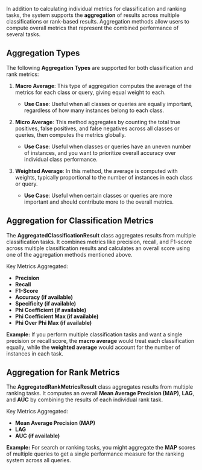 In addition to calculating individual metrics for classification and ranking tasks, the system supports the **aggregation** of results across multiple classifications or rank-based results. Aggregation methods allow users to compute overall metrics that represent the combined performance of several tasks.

## Aggregation Types

The following **Aggregation Types** are supported for both classification and rank metrics:

1. **Macro Average**: This type of aggregation computes the average of the metrics for each class or query, giving equal weight to each.
   - **Use Case**: Useful when all classes or queries are equally important, regardless of how many instances belong to each class.

2. **Micro Average**: This method aggregates by counting the total true positives, false positives, and false negatives across all classes or queries, then computes the metrics globally.
   - **Use Case**: Useful when classes or queries have an uneven number of instances, and you want to prioritize overall accuracy over individual class performance.

3. **Weighted Average**: In this method, the average is computed with weights, typically proportional to the number of instances in each class or query.
   - **Use Case**: Useful when certain classes or queries are more important and should contribute more to the overall metrics.

## Aggregation for Classification Metrics

The **AggregatedClassificationResult** class aggregates results from multiple classification tasks. It combines metrics like precision, recall, and F1-score across multiple classification results and calculates an overall score using one of the aggregation methods mentioned above.

Key Metrics Aggregated:
- **Precision**
- **Recall**
- **F1-Score**
- **Accuracy (if available)**
- **Specificity (if available)**
- **Phi Coefficient (if available)**
- **Phi Coefficient Max (if available)**
- **Phi Over Phi Max (if available)**

**Example:**
If you perform multiple classification tasks and want a single precision or recall score, the **macro average** would treat each classification equally, while the **weighted average** would account for the number of instances in each task.

## Aggregation for Rank Metrics

The **AggregatedRankMetricsResult** class aggregates results from multiple ranking tasks. It computes an overall **Mean Average Precision (MAP)**, **LAG**, and **AUC** by combining the results of each individual rank task.

Key Metrics Aggregated:
- **Mean Average Precision (MAP)**
- **LAG**
- **AUC (if available)**

**Example:**
For search or ranking tasks, you might aggregate the **MAP** scores of multiple queries to get a single performance measure for the ranking system across all queries.